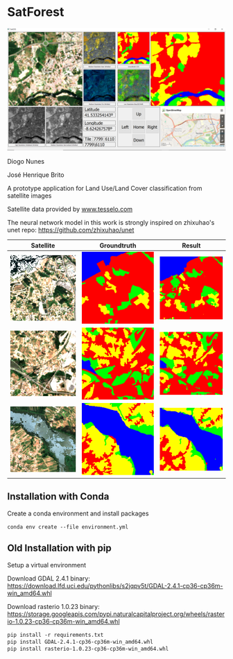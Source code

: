 # SatForest

![App](examples/App.png)

Diogo Nunes

José Henrique Brito

A prototype application for Land Use/Land Cover classification from satellite images

Satellite data provided by www.tesselo.com

The neural network model in this work is strongly inspired on zhixuhao's unet repo: https://github.com/zhixuhao/unet

|Satellite|Groundtruth|Result|
|:-------:|:---------:|:----:|
| ![7798_6134_RGB](examples/7798_6134_RGB.jpg) | ![7798_6134_GT](examples/7798_6134_GT.jpg) |![7798_6134_P](examples/7798_6134_predict.jpg) |
| ![7799_6163_RGB](examples/7799_6163_RGB.jpg) | ![7799_6163_GT](examples/7799_6163_GT.jpg) |![7799_6163_P](examples/7799_6163_predict.jpg) |
| ![7804_6168_RGB](examples/7804_6168_RGB.jpg) | ![7804_6168_GT](examples/7804_6168_GT.jpg) |![7804_6168_P](examples/7804_6168_predict.jpg) |

## Installation with Conda
Create a conda environment and install packages

```conda
conda env create --file environment.yml
```

## Old Installation with pip
Setup a virtual environment

Download GDAL 2.4.1 binary:
https://download.lfd.uci.edu/pythonlibs/s2jqpv5t/GDAL-2.4.1-cp36-cp36m-win_amd64.whl

Download rasterio 1.0.23 binary:
https://storage.googleapis.com/pypi.naturalcapitalproject.org/wheels/rasterio-1.0.23-cp36-cp36m-win_amd64.whl

```pip
pip install -r requirements.txt
pip install GDAL-2.4.1-cp36-cp36m-win_amd64.whl
pip install rasterio-1.0.23-cp36-cp36m-win_amd64.whl
```
